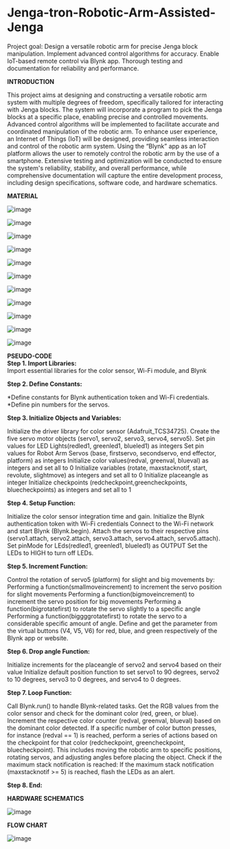 # Jenga-tron-Robotic-Arm-Assisted-Jenga
Project goal: Design a versatile robotic arm for precise Jenga block manipulation. Implement advanced control algorithms for accuracy. Enable IoT-based remote control via Blynk app. Thorough testing and documentation for reliability and performance.

<b>INTRODUCTION</b>

This project aims at designing and constructing a versatile robotic arm system with multiple degrees of freedom, specifically tailored for interacting with Jenga blocks. The system will incorporate a program to pick the Jenga blocks at a specific place, enabling precise and controlled movements. Advanced control algorithms will be implemented to facilitate accurate and coordinated manipulation of the robotic arm. To enhance user experience, an Internet of Things (IoT) will be designed, providing seamless interaction and control of the robotic arm system. Using the “Blynk” app as an IoT platform allows the user to remotely control the robotic arm by the use of a smartphone. Extensive testing and optimization will be conducted to ensure the system's reliability, stability, and overall performance, while comprehensive documentation will capture the entire development process, including design specifications, software code, and hardware schematics.


<b>MATERIAL</b><br>



![image](https://github.com/RND-NONAGON-KEYWARRIORS/Jenga-tron-Robotic-Arm-Assisted-Jenga/assets/143982031/fc828e25-c676-483e-a765-ca40007b7f64)

![image](https://github.com/RND-NONAGON-KEYWARRIORS/Jenga-tron-Robotic-Arm-Assisted-Jenga/assets/143982031/ada9d976-1e4a-4d79-af16-002209c37ad7)

![image](https://github.com/RND-NONAGON-KEYWARRIORS/Jenga-tron-Robotic-Arm-Assisted-Jenga/assets/143982031/3b63675f-6767-4154-920b-f1b4ce0c2aeb)

![image](https://github.com/RND-NONAGON-KEYWARRIORS/Jenga-tron-Robotic-Arm-Assisted-Jenga/assets/143982031/1e9b2f99-9448-47cc-8425-57f3562a3ed7)

![image](https://github.com/RND-NONAGON-KEYWARRIORS/Jenga-tron-Robotic-Arm-Assisted-Jenga/assets/143982031/0c04625d-ad76-4a76-bb33-caacef28cc17)

![image](https://github.com/RND-NONAGON-KEYWARRIORS/Jenga-tron-Robotic-Arm-Assisted-Jenga/assets/143982031/fabc5ee2-d982-408c-b27e-dab1c98e7a67)

![image](https://github.com/RND-NONAGON-KEYWARRIORS/Jenga-tron-Robotic-Arm-Assisted-Jenga/assets/143982031/46edff77-2437-4a8c-bbec-b9990f73d249)

![image](https://github.com/RND-NONAGON-KEYWARRIORS/Jenga-tron-Robotic-Arm-Assisted-Jenga/assets/143982031/28de761b-1b6c-4046-b33d-3500d468ec20)

![image](https://github.com/RND-NONAGON-KEYWARRIORS/Jenga-tron-Robotic-Arm-Assisted-Jenga/assets/143982031/619908ba-2956-43d2-86c7-7481aec116c7)

![image](https://github.com/RND-NONAGON-KEYWARRIORS/Jenga-tron-Robotic-Arm-Assisted-Jenga/assets/143982031/8c54be7b-326c-4299-9f3c-b268150ce850)

![image](https://github.com/RND-NONAGON-KEYWARRIORS/Jenga-tron-Robotic-Arm-Assisted-Jenga/assets/143982031/16c37c0a-1a84-47f4-8737-432922f593bf)

<b>PSEUDO-CODE</b><br> 
	<b>Step 1. Import Libraries:</b><br>
<bullet>Import essential libraries for the color sensor, Wi-Fi module, and Blynk

<b>Step 2. Define Constants:</b><br>

*Define constants for Blynk authentication token and Wi-Fi credentials.<br>
*Define pin numbers for the servos.<br>


<b>Step 3. Initialize Objects and Variables:</b><br>

<bullet>Initialize the driver library for  color sensor (Adafruit_TCS34725).
<bullet>Create the five servo motor objects (servo1, servo2, servo3, servo4, servo5).
<bullet>Set pin values for LED Lights(redled1, greenled1,  blueled1) as integers
<bullet>Set pin values for Robot Arm Servos (base, firstservo, secondservo, end effector, platform) as integers
<bullet>Initialize color values(redval, greenval,  blueval) as integers and set all to 0
<bullet>Initialize variables (rotate, maxstacknotif, start, revolute, slightmove) as integers and set all  to 0
<bullet>Initialize placeangle as integer
<bullet>Initialize checkpoints (redcheckpoint,greencheckpoints, bluecheckpoints) as integers and set all to 1

<b>Step 4. Setup Function:</b><br>

<bullet>Initialize the color sensor integration time and gain.
<bullet>Initialize the Blynk authentication token with Wi-Fi credentials
<bullet>Connect to the Wi-Fi network and start Blynk (Blynk.begin).
<bullet>Attach the servos to their respective pins (servo1.attach, servo2.attach, servo3.attach, servo4.attach, servo5.attach).
<bullet>Set pinMode for LEds(redled1, greenled1, blueled1) as OUTPUT
<bullet>Set the LEDs to HIGH to turn off LEDs.

<b>Step 5. Increment Function:</b><br>

<bullet>Control the rotation of servo5 (platform) for slight and big movements by:
<bullet>Performing a function(smallmoveincrement)  to increment the servo position for slight movements 
<bullet>Performing a function(bigmoveincrement) to increment the servo position for big movements
<bullet>Performing a function(bigrotatefirst) to rotate the servo slightly to a specific angle
<bullet>Performing a function(biggggrotatefirst) to rotate the servo to a considerable  specific amount of angle.
<bullet>Define and get the parameter  from the virtual  buttons (V4, V5, V6) for red, blue, and green respectively of the Blynk app or website.

<b>Step 6. Drop angle  Function:</b><br>

<bullet>Initialize  increments for the placeangle of servo2 and servo4 based on their value
<bullet>Initialize default position function to set servo1 to 90 degrees, servo2 to 10 degrees, servo3 to 0 degrees, and servo4 to 0 degrees.

<b>Step 7.  Loop Function:</b><br>

<bullet>Call Blynk.run() to handle Blynk-related tasks.
<bullet>Get the RGB values from the color sensor and check for the dominant color (red, green, or blue).
<bullet>Increment the respective color counter (redval, greenval, blueval) based on the dominant color detected.
<bullet>If a specific number of color button presses, for instance (redval == 1) is reached, perform a series of actions based on the checkpoint for that color (redcheckpoint, greencheckpoint, bluecheckpoint). This includes moving the robotic arm to specific positions, rotating servos, and adjusting angles before placing the object.
<bullet>Check if the maximum stack notification is reached:
<bullet>If the maximum stack notification (maxstacknotif >= 5) is reached, flash the LEDs as an alert.

<b>Step 8. End:</b><br>


<b>HARDWARE SCHEMATICS</b><br>


![image](https://github.com/RND-NONAGON-KEYWARRIORS/Jenga-tron-Robotic-Arm-Assisted-Jenga/assets/134179620/81526321-6311-4a5a-85ac-40c34003bf18)

<b>FLOW CHART</b><br>


![image](https://github.com/RND-NONAGON-KEYWARRIORS/Jenga-tron-Robotic-Arm-Assisted-Jenga/assets/134179620/196d2c5d-7149-45d6-a41d-9e595ed19892)


